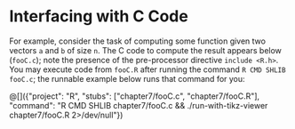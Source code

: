 # Interfacing with C Code

For example, consider the task of computing some function given two vectors
`a` and `b` of size `n`. The C code to compute the result appears below
(`fooC.c`); note the presence of the pre-processor directive `include <R.h>`.
You may execute code from `fooC.R` after running the command `R CMD SHLIB fooC.c`; the runnable example below runs that command for you:

@[]({"project": "R", "stubs": ["chapter7/fooC.c", "chapter7/fooC.R"], "command": "R CMD SHLIB chapter7/fooC.c && ./run-with-tikz-viewer chapter7/fooC.R 2>/dev/null"})
